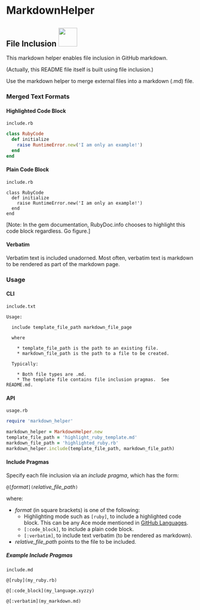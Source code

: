 # MarkdownHelper

## File Inclusion  <img src="https://raw.githubusercontent.com/BurdetteLamar/MarkdownHelper/master/images/include.png" width="50">

This markdown helper enables file inclusion in GitHub markdown.

(Actually, this README file itself is built using file inclusion.)

Use the markdown helper to merge external files into a markdown (</code>.md</code>) file.

### Merged Text Formats

#### Highlighted Code Block

<code>include.rb</code>
```ruby
class RubyCode
  def initialize
    raise RuntimeError.new('I am only an example!')
  end
end
```

#### Plain Code Block

<code>include.rb</code>
```
class RubyCode
  def initialize
    raise RuntimeError.new('I am only an example!')
  end
end
```

[Note:  In the gem documentation, RubyDoc.info chooses to highlight this code block regardless.  Go figure.]

#### Verbatim

Verbatim text is included unadorned.  Most often, verbatim text is markdown to be rendered as part of the markdown page.

### Usage

#### CLI

<code>include.txt</code>
```
Usage:

  include template_file_path markdown_file_page

  where

    * template_file_path is the path to an existing file.
    * markdown_file_path is the path to a file to be created.

  Typically:

    * Both file types are .md.
    * The template file contains file inclusion pragmas.  See README.md.
```

#### API

<code>usage.rb</code>
```ruby
require 'markdown_helper'

markdown_helper = MarkdownHelper.new
template_file_path = 'highlight_ruby_template.md'
markdown_file_path = 'highlighted_ruby.rb'
markdown_helper.include(template_file_path, markdown_file_path)
```

#### Include Pragmas

Specify each file inclusion via an *include pragma*, which has the form:

<code>@[</code>*format*<code>](</code>*relative_file_path*<code>)</code>

where:

* *format* (in square brackets) is one of the following:
  * Highlighting mode such as <code>[ruby]</code>, to include a highlighted code block.  This can be any Ace mode mentioned in [GitHub Languages](https://github.com/github/linguist/blob/master/lib/linguist/languages.yml).
  * <code>[:code_block]</code>, to include a plain code block.
  * <code>[:verbatim]</code>, to include text verbatim (to be rendered as markdown).
* *relative_file_path* points to the file to be included.

##### Example Include Pragmas

<code>include.md</code>
```verbatim
@[ruby](my_ruby.rb)

@[:code_block](my_language.xyzzy)

@[:verbatim](my_markdown.md)
```


